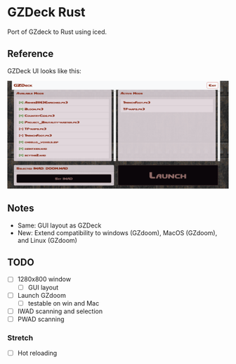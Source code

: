 # GZDeck Rust

Port of GZdeck to Rust using iced.

## Reference

GZDeck UI looks like this:

![GZDeck Layout](./documentation/gzdeck-reference.png)

## Notes

- Same: GUI layout as GZDeck
- New: Extend compatibility to windows (GZdoom), MacOS (GZdoom), and Linux (GZdoom)

## TODO

- [ ] 1280x800 window
  - [ ] GUI layout
- [ ] Launch GZdoom
  - [ ] testable on win and Mac
- [ ] IWAD scanning and selection
- [ ] PWAD scanning

### Stretch

- [ ] Hot reloading